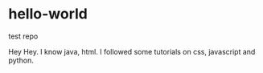 # hello-world
test repo

Hey Hey. I know java, html. I followed some tutorials on css, javascript and python.
